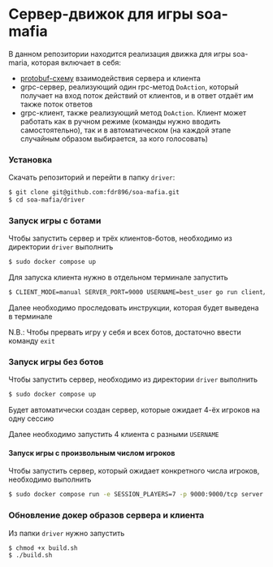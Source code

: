 # Сервер-движок для игры soa-mafia

В данном репозитории находится реализация движка для игры soa-maria, которая включает в себя:
- [protobuf-схему](https://github.com/fdr896/soa-mafia/blob/main/driver/server/proto/mafia.proto) взаимодействия сервера и клиента
- grpc-сервер, реализующий один rpc-метод `DoAction`, который получает на вход поток действий от клиентов, и в ответ отдаёт им также поток ответов
- grpc-клиент, также реализующий метод `DoAction`. Клиент может работать как в ручном режиме (команды нужно вводить самостоятельно), так и в автоматическом (на каждой этапе случайным образом выбирается, за кого голосовать)

### Установка
Скачать репозиторий и перейти в папку `driver`:
```bash
$ git clone git@github.com:fdr896/soa-mafia.git
$ cd soa-mafia/driver
```

### Запуск игры с ботами
Чтобы запустить сервер и трёх клиентов-ботов, необходимо из директории `driver` выполнить
```bash
$ sudo docker compose up
```
Для запуска клиента нужно в отдельном терминале запустить
```bash
$ CLIENT_MODE=manual SERVER_PORT=9000 USERNAME=best_user go run client/cmd/main.go
```
Далее необходимо проследовать инструкции, которая будет выведена в терминале

N.B.: Чтобы прервать игру у себя и всех ботов, достаточно ввести команду `exit`

### Запуск игры без ботов
Чтобы запустить сервер, необходимо из директории `driver` выполнить
```bash
$ sudo docker compose up
```
Будет автоматически создан сервер, которые ожидает 4-ёх игроков на одну сессию

Далее необходимо запустить 4 клиента с разными `USERNAME`

#### Запуск игры с произвольным числом игроков
Чтобы запустить сервер, который ожидает конкретного числа игроков, необходимо выполнить
```bash
$ sudo docker compose run -e SESSION_PLAYERS=7 -p 9000:9000/tcp server
```

### Обновление докер образов сервера и клиента
Из папки `driver` нужно запустить
```bash
$ chmod +x build.sh
$ ./build.sh
```

